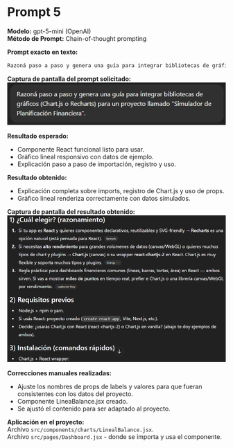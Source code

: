 # Prompt 5

**Modelo:** gpt-5-mini (OpenAI)  
**Método de Prompt:** Chain-of-thought prompting  

**Prompt exacto en texto:**  

``` bash
Razoná paso a paso y genera una guía para integrar bibliotecas de gráficos (Chart.js o Recharts) para un proyecto llamado "Simulador de Planificación Financiera".
```

**Captura de pantalla del prompt solicitado:**  
![Captura del prompt](..\02-prompts\capturas\prompt-5\prompt.png)  

**Resultado esperado:**   
* Componente React funcional listo para usar.  
* Gráfico lineal responsivo con datos de ejemplo.  
* Explicación paso a paso de importación, registro y uso.  

**Resultado obtenido:**  
* Explicación completa sobre imports, registro de Chart.js y uso de props.  
* Gráfico lineal renderiza correctamente con datos simulados.  

**Captura de pantalla del resultado obtenido:**  
![Captura del resultado](..\02-prompts\capturas\prompt-5\resultado.png)  

**Correcciones manuales realizadas:**  
* Ajuste los nombres de props de labels y valores para que fueran consistentes con los datos del proyecto.  
* Componente LineaBalance.jsx creado.  
* Se ajustó el contenido para ser adaptado al proyecto.  

**Aplicación en el proyecto:**  
Archivo `src/components/charts/LinealBalance.jsx`.  
Archivo `src/pages/Dashboard.jsx` - donde se importa y usa el componente.  
